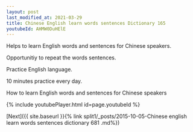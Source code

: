 ```yaml
---
layout: post
last_modified_at: 2021-03-29
title: Chinese English learn words sentences Dictionary 165 
youtubeId: AHMW0DuHElE
---
```

 
 
Helps to learn English words and sentences for Chinese speakers.

Opportunitiy to repeat the words sentences. 

Practice English language. 
 
10 minutes practice every day. 
 
How to learn English words and sentences for Chinese speakers 
 
{% include youtubePlayer.html id=page.youtubeId %}
 
 
[Next]({{ site.baseurl }}{% link  split1/_posts/2015-10-05-Chinese english learn words sentences dictionary 681 .md%})
 
